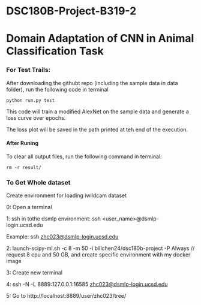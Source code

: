 # DSC180B-Project-B319-2
# Domain Adaptation of CNN in Animal Classification Task

### For Test Trails:
After downloading the githubt repo (including the sample data in data folder), run the following code in terminal
```
python run.py test
```
This code will train a modified AlexNet on the sample data and generate a loss curve over epochs.

The loss plot will be saved in the path printed at teh end of the execution.

#### After Runing
To clear all output files, run the following command in terminal:
```
rm -r result/
```


### To Get Whole dataset
Create environment for loading iwildcam dataset 

0: Open a terminal 

1: ssh in tothe dsmlp environment:
ssh <user_name>@dsmlp-login.ucsd.edu

Example: ssh zhc023@dsmlp-login.ucsd.edu

2: launch-scipy-ml.sh -c 8 -m 50 -i billchen24/dsc180b-project -P Always // request 8 cpu and 50 GB, and create specific environment with my docker image 

3: Create new terminal 

4: ssh -N -L 8889:127.0.0.1:16585 zhc023@dsmlp-login.ucsd.edu

5: Go to http://localhost:8889/user/zhc023/tree/ 
